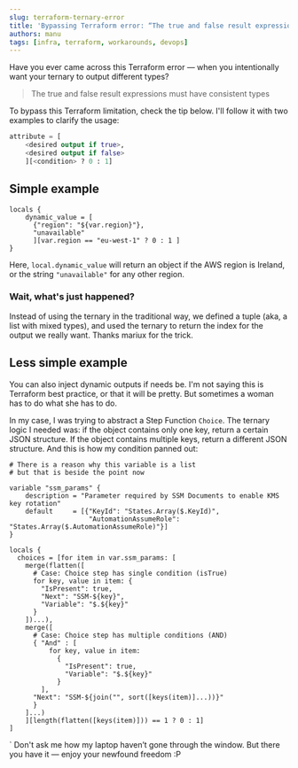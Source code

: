 ```yaml
---
slug: terraform-ternary-error
title: 'Bypassing Terraform error: “The true and false result expressions must have consistent types”'
authors: manu
tags: [infra, terraform, workarounds, devops]
---
```


Have you ever came across this Terraform error — when you intentionally want your ternary to output different types?

>The true and false result expressions must have consistent types

To bypass this Terraform limitation, check the tip below. I'll follow it with two examples to clarify the usage:

```terraform
attribute = [
    <desired output if true>, 
    <desired output if false>
    ][<condition> ? 0 : 1]
```

<!--truncate-->

## Simple example

```hcl
locals {
    dynamic_value = [
      {"region": "${var.region}"}, 
      "unavailable"
      ][var.region == "eu-west-1" ? 0 : 1 ]
}
```

Here, `local.dynamic_value` will return an object if the AWS region is Ireland, or the string `"unavailable"` for any other region.

### Wait, what's just happened?

Instead of using the ternary in the traditional way, we defined a tuple (aka, a list with mixed types), and used the ternary to return the index for the output we really want. Thanks mariux for the trick.

## Less simple example

You can also inject dynamic outputs if needs be. I'm not saying this is Terraform best practice, or that it will be pretty. But sometimes a woman has to do what she has to do.

In my case, I was trying to abstract a Step Function `Choice`. The ternary logic I needed was: if the object contains only one key, return a certain JSON structure. If the object contains multiple keys, return a different JSON structure.
And this is how my condition panned out:

```hcl
# There is a reason why this variable is a list
# but that is beside the point now

variable "ssm_params" {
    description = "Parameter required by SSM Documents to enable KMS key rotation"
    default     = [{"KeyId": "States.Array($.KeyId)",
                    "AutomationAssumeRole": "States.Array($.AutomationAssumeRole)"}]
}

locals {
  choices = [for item in var.ssm_params: [
    merge(flatten([
      # Case: Choice step has single condition (isTrue)
      for key, value in item: {
        "IsPresent": true,
        "Next": "SSM-${key}",
        "Variable": "$.${key}"
      }
    ])...), 
    merge([
      # Case: Choice step has multiple conditions (AND) 
      { "And" : [
          for key, value in item: 
            {
              "IsPresent": true,
              "Variable": "$.${key}"
            }
        ],
      "Next": "SSM-${join("", sort([keys(item)]...))}"
      }
    ]...)
    ][length(flatten([keys(item)])) == 1 ? 0 : 1]
]
``` 
`
Don't ask me how my laptop haven’t gone through the window. But there you have it — enjoy your newfound freedom :P
